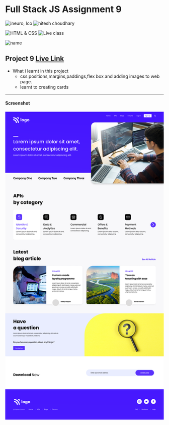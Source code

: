 # Full Stack JS Assignment 9

![ineuro, lco](https://img.shields.io/badge/iNeuron-LCO-green)
![hitesh choudhary](https://img.shields.io/badge/Hitesh--Choudhary-Full--stack--JS--bootcamp-red)

![HTML & CSS](https://img.shields.io/badge/HTML-CSS-orange)
![Live class](https://img.shields.io/badge/LIVE--CLASS-PROJECT--9-lightgrey)

![name](https://img.shields.io/badge/name%20-praveen-green)

## Project 9 [Live Link](https://fullstack-js-project-09-praveen.netlify.app)

-   What i learnt in this project
    - css positions,margins,paddings,flex box and adding images to web page. 
    - learnt to creating cards 
    


---
#### Screenshot

![Desktop](./thumbnail.png)

